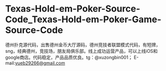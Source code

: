 # Texas-Hold-em-Poker-Source-Code_Texas-Hold-em-Poker-Game-Source-Code
德州扑克源代码，出售德州金币大厅源码，德州竞技者联盟模式代码，有短牌，sng，经典德州，竞技场，朋友局俱乐部。线上成功运营产品，可以上线iOS和google商店。代码稳定，产品品质优良。tg：@xuzongbin001； E-mail:yueb29266@gmail.com
